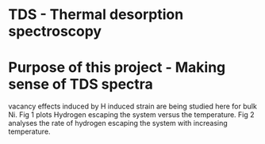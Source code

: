 # TDS -  Thermal desorption spectroscopy


# Purpose of this project  - Making sense of TDS spectra
vacancy effects induced by H induced strain are being studied here for bulk Ni.
Fig 1 plots Hydrogen escaping the system versus the temperature.
Fig 2 analyses the rate of hydrogen escaping the system with increasing temperature.
